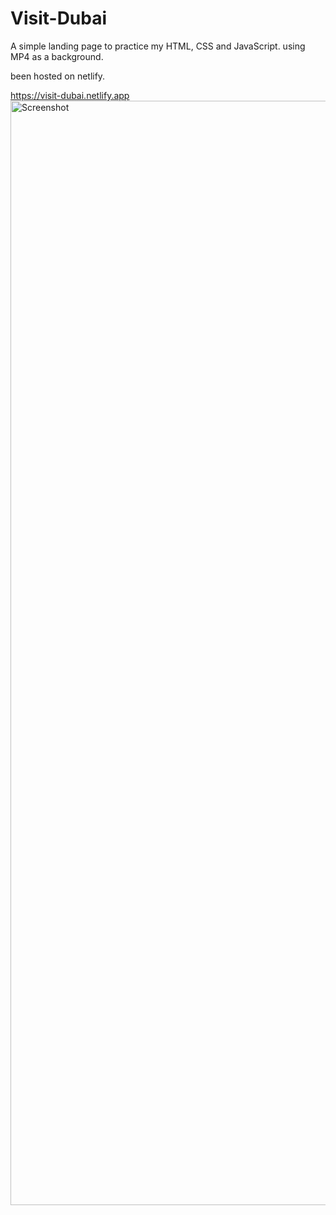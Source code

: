 # Visit-Dubai

A simple landing page to practice my HTML, CSS and JavaScript. using MP4 as a background.

been hosted on netlify.


https://visit-dubai.netlify.app
<img width="1767" alt="Screenshot" src="https://user-images.githubusercontent.com/77758062/162589603-8c25898f-8aa3-41f5-be1a-c999905a78dd.png">
